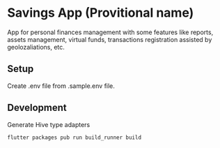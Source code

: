 # Savings App (Provitional name)

App for personal finances management with some features like reports, assets management, virtual funds, transactions registration assisted by geolozaliations, etc.

## Setup

Create .env file from .sample.env file.

## Development

Generate Hive type adapters

```
flutter packages pub run build_runner build
```
